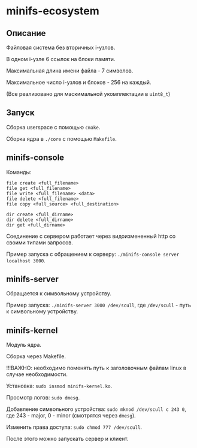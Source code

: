 # minifs-ecosystem

## Описание

Файловая система без вторичных i-узлов.

В одном i-узле 6 ссылок на блоки памяти.

Максимальная длина имени файла - 7 символов.

Максимальное число i-узлов и блоков - 256 на каждый.

(Все реализовано для маскимальной укомплектации в `uint8_t`)

## Запуск

Сборка userspace с помощью `cmake`.

Сборка ядра в `./core` с помощью `Makefile`.

## minifs-console

Команды:
```
file create <full_filename>
file get <full_filename>
file write <full_filename> <data>
file delete <full_filename>
file copy <full_source> <full_destination>

dir create <full_dirname>
dir delete <full_dirname>
dir get <full_dirname>
```

Соединение с сервером работает через видоизмененный http со своими типами запросов.

Пример запуска с обращением к серверу: `./minifs-console server localhost 3000`.

## minifs-server

Обращается к символьному устройству.

Пример запуска: `./minifs-server 3000 /dev/scull`, где `/dev/scull` - путь к символьному устройству.

## minifs-kernel

Модуль ядра.

Сборка через Makefile.

!!!ВАЖНО: необходимо поменять путь к заголовочным файлам linux в случае необходимости.

Установка: `sudo insmod minifs-kernel.ko`.

Просмотр логов: `sudo dmesg`.

Добавление символьного устройства: `sudo mknod /dev/scull c 243 0`, где 243 - major, 0 - minor (смотрятся через `dmesg`).

Изменить права доступа: `sudo chmod 777 /dev/scull`.

После этого можно запускать сервер и клиент.
